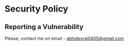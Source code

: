 # Security Policy

## Reporting a Vulnerability

Please, contact me on email - abhidevraj0405@gmail.com
